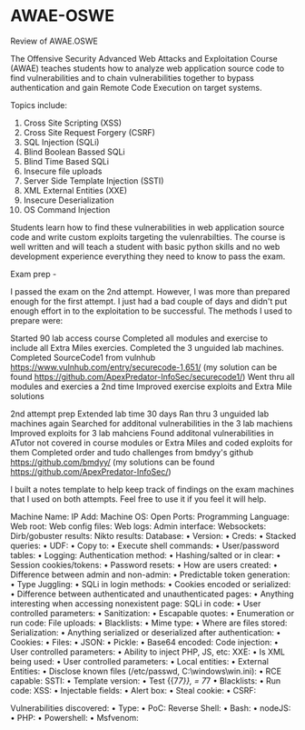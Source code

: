 # AWAE-OSWE
Review of AWAE.OSWE

The Offensive Security Advanced Web Attacks and Exploitation Course (AWAE) teaches students how to analyze web application source code to find vulnerabilities and to chain vulnerabilities together to bypass authentication and gain Remote Code Execution on target systems.

Topics include:
  1. Cross Site Scripting (XSS)
  2. Cross Site Request Forgery (CSRF)
  3. SQL Injection (SQLi)
  4. Blind Boolean Bassed SQLi
  5. Blind Time Based SQLi
  6. Insecure file uploads
  7. Server Side Template Injection (SSTI)
  8. XML External Entities (XXE)
  9. Insecure Deserialization
  10. OS Command Injection

Students learn how to find these vulnerabilities in web application source code and write custom exploits targeting the vulenrabilties. The course is well written and will teach a student with basic python skills and no web development experience everything they need to know to pass the exam.

Exam prep - 

I passed the exam on the 2nd attempt. However, I was more than prepared enough for the first attempt. I just had a bad couple of days and didn't put enough effort in to the exploitation to be successful. The methods I used to prepare were:

Started 90 lab access course
Completed all modules and exercise to include all Extra Miles exercies.
Completed the 3 unguided lab machines.
Completed SourceCode1 from vulnhub https://www.vulnhub.com/entry/securecode-1,651/ (my solution can be found https://github.com/ApexPredator-InfoSec/securecode1/)
Went thru all modules and exercies a 2nd time
Improved exercise exploits and Extra Mile solutions

2nd attempt prep
Extended lab time 30 days
Ran thru 3 unguided lab machines again
Searched for additonal vulnerabilities in the 3 lab machiens
Improved exploits for 3 lab mahciens
Found additonal vulnerabilities in ATutor not covered in course modules or Extra Miles and coded exploits for them
Completed order and tudo challenges from bmdyy's github https://github.com/bmdyy/ (my solutions can be found https://github.com/ApexPredator-InfoSec/)

I built a notes template to help keep track of findings on the exam machines that I used on both attempts. Feel free to use it if you feel it will help.

Machine Name:
IP Add:
Machine OS:
Open Ports:
Programming Language:
Web root:
Web config files:
Web logs:
Admin interface:
Websockets:
Dirb/gobuster results:
Nikto results:
Database:
	• Version:
	• Creds:
	• Stacked queries:
	• UDF:
	• Copy to:
	• Execute shell commands:
	• User/password tables:
	• Logging:
Authentication method:
	• Hashing/salted or in clear:
	• Session cookies/tokens:
	• Password resets:
	• How are users created:
	• Difference between admin and non-admin:
	• Predictable token generation:
	• Type Juggling:
	• SQLi in login methods:
	• Cookies encoded or serialized:
	• Difference between authenticated and unauthenticated pages:
	• Anything interesting when accessing nonexistent page:
SQLi in code:
	• User controlled parameters:
	• Sanitization:
	• Escapable quotes:
	• Enumeration or run code:
File uploads:
	• Blacklists:
	• Mime type:
	• Where are files stored:
Serialization:
	• Anything serialized or deserialized after authentication:
	• Cookies:
	• Files:
	• JSON:
	• Pickle:
	• Base64 encoded:
Code injection:
	• User controlled parameters:
	• Ability to inject PHP, JS, etc:
XXE:
	• Is XML being used:
	• User controlled parameters:
	• Local entities:
	• External Entities:
	• Disclose known files (/etc/passwd, C:\windows\win.ini):
	• RCE capable:
SSTI:
	• Template version:
	• Test {{7*7}}, = 7*7
	• Blacklists:
	• Run code:
XSS:
	• Injectable fields:
	• Alert box:
	• Steal cookie:
	• CSRF:

Vulnerabilities discovered:
	• Type:
	• PoC:
Reverse Shell:
	• Bash:
	• nodeJS:
	• PHP:
	• Powershell:
	• Msfvenom:

